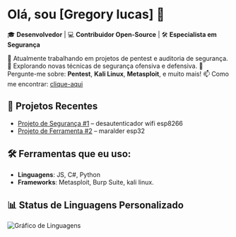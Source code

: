 # Olá, sou [Gregory lucas] 👋

🎓 **Desenvolvedor** | 💻 **Contribuidor Open-Source** | 🛠 **Especialista em Segurança** 

🔭 Atualmente trabalhando em projetos de pentest e auditoria de segurança.
🌱 Explorando novas técnicas de segurança ofensiva e defensiva.
💬 Pergunte-me sobre: **Pentest**, **Kali Linux**, **Metasploit**, e muito mais!
📫 Como me encontrar: [clique-aqui](mailto:lojagks747@gmail.com)

## 🚀 Projetos Recentes
- [Projeto de Segurança #1](https://github.com/gksesp/WIFI-DEALTHER-ES8266) – desautenticador wifi esp8266
- [Projeto de Ferramenta #2](https://github.com/gksesp/MARALDER-ESP32-COM-DISPLAY) – maralder esp32

## 🛠 Ferramentas que eu uso:
- **Linguagens**: JS, C#, Python
- **Frameworks**: Metasploit, Burp Suite, kali linux.


## 📊 Status de Linguagens Personalizado

![Gráfico de Linguagens]( https://quickchart.io/chart/render/zm-5285b222-c86b-42da-8922-c23d335bc5c6?f=.png)

